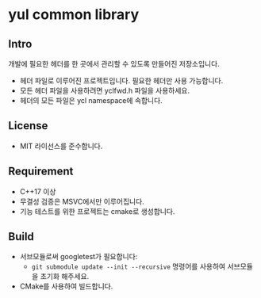 # yul common library

## Intro

개발에 필요한 헤더를 한 곳에서 관리할 수 있도록 만들어진 저장소입니다.

- 헤더 파일로 이루어진 프로젝트입니다. 필요한 헤더만 사용 가능합니다.
- 모든 헤더 파일을 사용하려면 yclfwd.h 파일을 사용하세요.
- 헤더의 모든 파일은 ycl namespace에 속합니다.

## License

- MIT 라이선스를 준수합니다.

## Requirement

- C++17 이상
- 무결성 검증은 MSVC에서만 이루어집니다.
- 기능 테스트를 위한 프로젝트는 cmake로 생성합니다.

## Build

- 서브모듈로써 googletest가 필요합니다:
  - `git submodule update --init --recursive` 명령어를 사용하여 서브모듈을 초기화 해주세요.
- CMake를 사용하여 빌드합니다.
